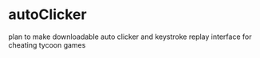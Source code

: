 # autoClicker
plan to make downloadable auto clicker and keystroke replay interface for cheating tycoon games 

